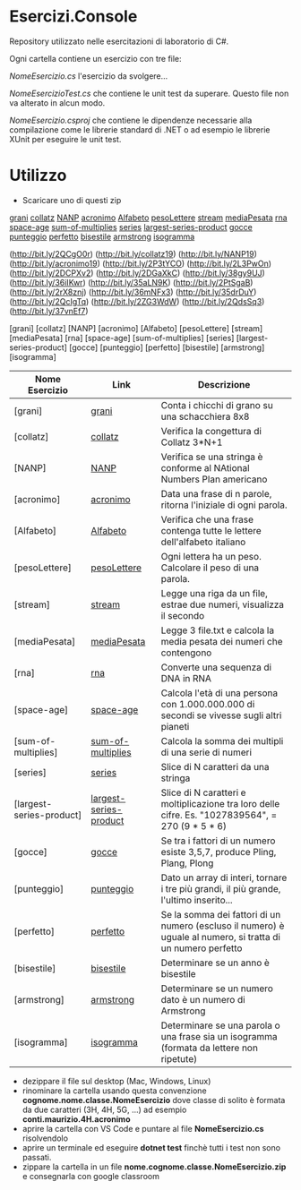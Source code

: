 # Esercizi.Console

Repository utilizzato nelle esercitazioni di laboratorio di C#.

Ogni cartella contiene un esercizio con tre file: 

*NomeEsercizio.cs*  l'esercizio da svolgere...

*NomeEsercizioTest.cs* che contiene le unit test da superare. Questo file non va alterato in alcun modo. 

*NomeEsercizio.csproj* che contiene le dipendenze necessarie alla compilazione come le librerie standard di .NET o ad esempio le librerie XUnit per eseguire le unit test.  

# Utilizzo

- Scaricare uno di questi zip

[grani](http://bit.ly/2QCgO0r)
[collatz](http://bit.ly/collatz19)
[NANP](http://bit.ly/NANP19)
[acronimo](http://bit.ly/acronimo19)
[Alfabeto](http://bit.ly/2P3tYCO)
[pesoLettere](http://bit.ly/2L3PwOn)
[stream](http://bit.ly/2DCPXv2)
[mediaPesata](http://bit.ly/2DGaXkC)
[rna](http://bit.ly/38gy9UJ)
[space-age](http://bit.ly/36iIKwr)
[sum-of-multiplies](http://bit.ly/35aLN9K)
[series](http://bit.ly/2PtSgaB)
[largest-series-product](http://bit.ly/2rX8znj)
[gocce](http://bit.ly/36mNFx3)
[punteggio](http://bit.ly/35drDuY)
[perfetto](http://bit.ly/2QcIgTq)
[bisestile](http://bit.ly/2ZG3WdW)
[armstrong](http://bit.ly/2QdsSq3)
[isogramma](http://bit.ly/37vnEf7)

(http://bit.ly/2QCgO0r)
(http://bit.ly/collatz19)
(http://bit.ly/NANP19)
(http://bit.ly/acronimo19)
(http://bit.ly/2P3tYCO)
(http://bit.ly/2L3PwOn)
(http://bit.ly/2DCPXv2)
(http://bit.ly/2DGaXkC)
(http://bit.ly/38gy9UJ)
(http://bit.ly/36iIKwr)
(http://bit.ly/35aLN9K)
(http://bit.ly/2PtSgaB)
(http://bit.ly/2rX8znj)
(http://bit.ly/36mNFx3)
(http://bit.ly/35drDuY)
(http://bit.ly/2QcIgTq)
(http://bit.ly/2ZG3WdW)
(http://bit.ly/2QdsSq3)
(http://bit.ly/37vnEf7)


[grani]
[collatz]
[NANP]
[acronimo]
[Alfabeto]
[pesoLettere]
[stream]
[mediaPesata]
[rna]
[space-age]
[sum-of-multiplies]
[series]
[largest-series-product]
[gocce]
[punteggio]
[perfetto]
[bisestile]
[armstrong]
[isogramma]


| Nome Esercizio           | Link                                            | Descrizione                                                                                                  |
|--------------------------|-------------------------------------------------|--------------------------------------------------------------------------------------------------------------|
| [grani]                  | [grani](http://bit.ly/2QCgO0r)                  | Conta i chicchi di grano su una schacchiera 8x8                                                              |
| [collatz]                | [collatz](http://bit.ly/collatz19)              | Verifica la congettura di Collatz 3*N+1                                                                      |
| [NANP]                   | [NANP](http://bit.ly/NANP19)                    | Verifica se una stringa è conforme al NAtional Numbers Plan americano                                        |
| [acronimo]               | [acronimo](http://bit.ly/acronimo19)            | Data una frase di n parole, ritorna l'iniziale di ogni parola.                                               |
| [Alfabeto]               | [Alfabeto](http://bit.ly/2P3tYCO)               | Verifica che una frase contenga tutte le lettere dell'alfabeto italiano                                      |
| [pesoLettere]            | [pesoLettere](http://bit.ly/2L3PwOn)            | Ogni lettera ha un peso. Calcolare il peso di una parola.                                                    |
| [stream]                 | [stream](http://bit.ly/2DCPXv2)                 | Legge una riga da un file, estrae due numeri, visualizza il secondo                                          |
| [mediaPesata]            | [mediaPesata](http://bit.ly/2DGaXkC)            | Legge 3 file.txt e calcola la media pesata dei numeri che contengono                                         |
| [rna]                    | [rna](http://bit.ly/38gy9UJ)                    | Converte una sequenza di DNA in RNA                                                                          |
| [space-age]              | [space-age](http://bit.ly/36iIKwr)              | Calcola l'età di una persona con 1.000.000.000 di secondi se vivesse sugli altri pianeti                     |
| [sum-of-multiplies]      | [sum-of-multiplies](http://bit.ly/35aLN9K)      | Calcola la somma dei multipli di una serie di numeri                                                         |
| [series]                 | [series](http://bit.ly/2PtSgaB)                 | Slice di N caratteri da una stringa                                                                          |
| [largest-series-product] | [largest-series-product](http://bit.ly/2rX8znj) | Slice di N caratteri e moltiplicazione tra loro delle cifre. Es. "1027839564",  =  270 (9 * 5 * 6)           |
| [gocce]                  | [gocce](http://bit.ly/36mNFx3)                  | Se tra i fattori di un numero esiste 3,5,7, produce Pling, Plang, Plong                                      |
| [punteggio]              | [punteggio](http://bit.ly/35drDuY)              | Dato un array di interi, tornare i tre più grandi, il più grande, l'ultimo inserito...                       |
| [perfetto]               | [perfetto](http://bit.ly/2QcIgTq)               | Se la somma dei fattori di un numero (escluso il numero) è uguale al numero, si tratta di un numero perfetto |
| [bisestile]              | [bisestile](http://bit.ly/2ZG3WdW)              | Determinare se un anno è bisestile                                                                           |
| [armstrong]              | [armstrong](http://bit.ly/2QdsSq3)              | Determinare se un numero dato è un numero di Armstrong                                                       |
| [isogramma]              | [isogramma](http://bit.ly/37vnEf7)              | Determinare se una parola o una frase sia un isogramma (formata da lettere non ripetute)                     |



- dezippare il file sul desktop (Mac, Windows, Linux)
- rinominare la cartella usando questa convenzione **cognome.nome.classe.NomeEsercizio** dove classe di solito è formata da due caratteri (3H, 4H, 5G, ...) ad esempio **conti.maurizio.4H.acronimo**
- aprire la cartella con VS Code e puntare al file **NomeEsercizio.cs** risolvendolo
- aprire un terminale ed eseguire **dotnet test** finchè tutti i test non sono passati.
- zippare la cartella in un file **nome.cognome.classe.NomeEsercizio.zip** e consegnarla con google classroom 


